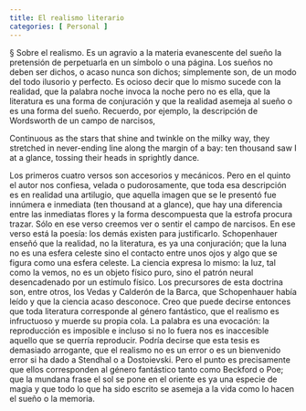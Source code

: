 ```yaml
---
title: El realismo literario 
categories: [ Personal ]
---
```


§ Sobre el realismo. Es un agravio a la materia evanescente del sueño la pretensión de perpetuarla en un símbolo o una página. Los sueños no deben ser dichos, o acaso nunca son dichos; simplemente son, de un modo del todo ilusorio y perfecto. Es ocioso decir que lo mismo sucede con la realidad, que la palabra noche invoca la noche pero no es ella, que la literatura es una forma de conjuración y que la realidad asemeja al sueño o es una forma del sueño. Recuerdo, por ejemplo, la descripción de Wordsworth de un campo de narcisos,

Continuous as the stars that shine
and twinkle on the milky way,
they stretched in never-ending line
along the margin of a bay:
ten thousand saw I at a glance,
tossing their heads in sprightly dance.


Los primeros cuatro versos son accesorios y mecánicos. Pero en el quinto el autor nos confiesa, velada o pudorosamente, que toda esa descripción es en realidad una artilugio, que aquella imagen que se le presentó fue innúmera e inmediata (ten thousand at a glance), que hay una diferencia entre las inmediatas flores y la forma descompuesta que la estrofa procura trazar. Sólo en ese verso creemos ver o sentir el campo de narcisos. En ese verso está la poesía: los demás existen para justificarlo. 
Schopenhauer enseñó que la realidad, no la literatura, es ya una conjuración; que la luna no es una esfera celeste sino el contacto entre unos ojos y algo que se figura como una esfera celeste. La ciencia expresa lo mismo: la luz, tal como la vemos, no es un objeto físico puro, sino el patrón neural desencadenado por un estímulo físico. Los precursores de esta doctrina son, entre otros, los Vedas y Calderón de la Barca, que Schopenhauer había leído y que la ciencia acaso desconoce. Creo que puede decirse entonces que toda literatura corresponde al género fantástico, que el realismo es infructuoso y muerde su propia cola. La palabra es una evocación: la reproducción es imposible e incluso si no lo fuera nos es inaccesible aquello que se querría reproducir.
Podría decirse que esta tesis es demasiado arrogante, que el realismo no es un error o es un bienvenido error si ha dado a Stendhal o a Dostoievski. Pero el punto es precisamente que ellos corresponden al género fantástico tanto como Beckford o Poe; que la mundana frase el sol se pone en el oriente es ya una especie de magia y que todo lo que ha sido escrito se asemeja a la vida como lo hacen el sueño o la memoria.
